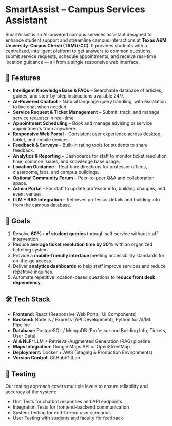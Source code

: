 # SmartAssist – Campus Services Assistant

SmartAssist is an AI-powered campus services assistant designed to enhance student support and streamline campus interactions at **Texas A&M University–Corpus Christi (TAMU-CC)**. It provides students with a centralized, intelligent platform to get answers to common questions, submit service requests, schedule appointments, and receive real-time location guidance — all from a single responsive web interface.

## 🚀 Features

- **Intelligent Knowledge Base & FAQs** – Searchable database of articles, guides, and step-by-step instructions available 24/7.
- **AI-Powered Chatbot** – Natural language query handling, with escalation to live chat when needed.
- **Service Request & Ticket Management** – Submit, track, and manage service requests in real-time.
- **Appointment Scheduling** – Book and manage advising or service appointments from anywhere.
- **Responsive Web Portal** – Consistent user experience across desktop, tablet, and mobile devices.
- **Feedback & Surveys** – Built-in rating tools for students to share feedback.
- **Analytics & Reporting** – Dashboards for staff to monitor ticket resolution time, common issues, and knowledge base usage.
- **Location Guidance** – Real-time directions for professor offices, classrooms, labs, and campus buildings.
- **Optional Community Forum** – Peer-to-peer Q&A and collaboration space.
- **Admin Portal** – For staff to update professor info, building changes, and event venues.
- **LLM + RAG Integration** – Retrieves professor details and building info from the campus database.

## 🎯 Goals

1. Resolve **60%+ of student queries** through self-service without staff intervention.
2. Reduce **average ticket resolution time by 30%** with an organized ticketing system.
3. Provide a **mobile-friendly interface** meeting accessibility standards for on-the-go access.
4. Deliver **analytics dashboards** to help staff improve services and reduce repetitive inquiries.
5. Automate repetitive location-based questions to **reduce front desk dependency**.

## 🛠️ Tech Stack

- **Frontend:** React (Responsive Web Portal, UI Components)
- **Backend:** Node.js / Express (API Development), Python for AI/ML Pipeline
- **Database:** PostgreSQL / MongoDB (Professor and Building Info, Tickets, User Data)
- **AI & NLP:** LLM + Retrieval-Augmented Generation (RAG) pipeline
- **Maps Integration:** Google Maps API or OpenStreetMap
- **Deployment:** Docker + AWS (Staging & Production Environments)
- **Version Control:** GitHub/GitLab

## 🧪 Testing

Our testing approach covers multiple levels to ensure reliability and accuracy of the system:

- Unit Tests for chatbot responses and API endpoints
- Integration Tests for frontend-backend communication
- System Testing for end-to-end user scenarios
- User Testing with students and faculty for feedback
